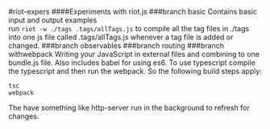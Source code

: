 #riot-expers
####Experiments with riot.js
###branch basic
Contains basic input and output examples<br/>
run `riot -w ./tags .tags/allTags.js` to compile all the tag files in ./tags into one js file called .tags/allTags.js whenever a tag file is added or changed.
###branch observables
###branch routing
###branch withwebpack
Writing your JavaScript in external files and combining to one bundle.js file. Also includes babel for using es6. To use typescript compile the typescript and then run the webpack. So the following build steps apply:</br>
```
tsc
webpack
```
The have something like http-server run in the background to refresh for changes.